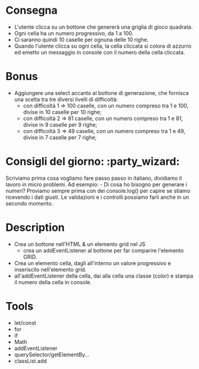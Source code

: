 # Consegna
- L'utente clicca su un bottone che genererà una griglia di gioco quadrata.
- Ogni cella ha un numero progressivo, da 1 a 100.
- Ci saranno quindi 10 caselle per ognuna delle 10 righe.
- Quando l'utente clicca su ogni cella, la cella cliccata si colora di azzurro ed emetto un messaggio in console con il numero della cella cliccata.
# Bonus
- Aggiungere una select accanto al bottone di generazione, che fornisca una scelta tra tre diversi livelli di difficoltà:
    - con difficoltà 1 => 100 caselle, con un numero compreso tra 1 e 100, divise in 10 caselle per 10 righe;
    - con difficoltà 2 => 81 caselle, con un numero compreso tra 1 e 81, divise in 9 caselle per 9 righe;
    - con difficoltà 3 => 49 caselle, con un numero compreso tra 1 e 49, divise in 7 caselle per 7 righe;
# Consigli del giorno: :party_wizard:
Scriviamo prima cosa vogliamo fare passo passo in italiano, dividiamo il lavoro in micro problemi.
Ad esempio:
    - Di cosa ho bisogno per generare i numeri?
Proviamo sempre prima con dei console.log() per capire se stiamo ricevendo i dati giusti.
Le validazioni e i controlli possiamo farli anche in un secondo momento.

# Description
- Crea un bottone nell'HTML & un elemento grid nel JS
    - crea un addEventListener al bottone per far comparire l'elemento GRID.
- Crea un elemento cella, dagli all'interno un valore progressivo e inseriscilo nell'elemento grid.
- all'addEventListener della cella, dai alla cella una classe (color) e stampa il numero della cella in console.

# Tools
- let/const
- for
- if
- Math
- addEventListener
- querySelector/getElementBy...
- classList.add

